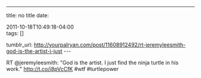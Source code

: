 ---
title: no title
date:

 2011-10-18T10:49:18-04:00  
tags:  []

tumblr_url:
http://yourpalryan.com/post/11608912492/rt-jeremyleesmith-god-is-the-artist-i-just
\-\--

RT \@jeremyleesmith: "God is the artist. I just find the ninja turtle in
his work." <http://t.co/i8pVcCfK> \#wtf \#turtlepower

